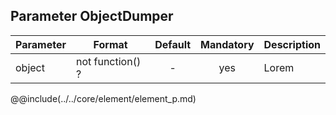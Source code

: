 ## Parameter ObjectDumper
|	Parameter			|			Format			|	Default					|	Mandatory	|	Description		| 
|		---				|			---				|	:---:					|	:---:		|		---			|
|	object	|	<dt>not function() ?	|	-	|	yes	|	Lorem	|


@@include(../../core/element/element_p.md) 